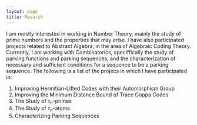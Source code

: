 ```yaml
---
layout: page
title: Resarch
---
```


<p> I am mostly interested in working in Number Theory, mainly the study of prime numbers and the properties that may arise. I have also
participated projects related to Abstract Algebra, in the area of Algebraic Coding Theory. Currently, I am working with Combinatorics,
speciffically the study of parking functions and parking sequences, and the characterization of necessary and sufficient conditions for
a sequence to be a parking sequence. The following is a list of the projecs in which I have participated in: </p>

1. Improving Hermitian-Lifted Codes with their Automorphism Group
2. Improving the Minimum Distance Bound of Trace Goppa Codes
3. The Study of $\tau_{n}$-primes
4. The Study of $\tau_{n}$-atoms
5. Characterizing Parking Sequences
